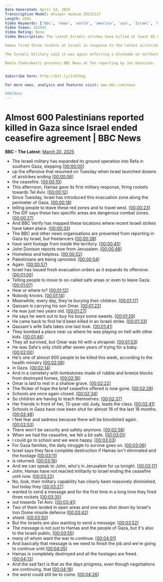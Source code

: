 ```yaml
---
Date Generated: April 14, 2025
Transcription Model: whisper medium 20231117
Length: 269s
Video Keywords: ['bbc', 'news', 'world', 'america', 'usa', 'Israel', 'Gaza', 'bodies', 'rubble', 'wreckage', 'Palestinian', 'dead', 'missing', 'killed', 'bombs', 'explosive', 'body', 'ceasefire', 'troops', 'IDF', 'army', 'withdrawal', 'families', 'brother', 'sister', 'child', 'parents', 'Netanyahu', 'Hamas', 'fighters', 'fighting', 'horror', 'mother', 'children', 'grief', 'Herzog', 'Israeli', 'air', 'strike', 'release', 'coffins', 'peace', 'Trump', 'President', 'expel', 'ethnic', 'cleansing', 'Palestinians', 'refugees', 'US', 'States', 'plan', 'Jordan', 'Egypt', 'seize', 'annex', 'law', 'West', 'Bank', 'Jerusalem', 'state', 'hostages', 'anger', 'Arab', 'Europe', 'Strip', 'territory', 'Middle', 'East', 'destroyed']
Video Views: 182415
Video Rating: None
Video Description: The latest Israeli strikes have killed at least 85 more Palestinians across the Gaza Strip according to local health officials.  They say at least 592 people have now been killed in the past three days, after Israel unilaterally ended a ceasefire agreement.

Hamas fired three rockets at Israel in response to the latest airstrikes, without causing casualties.   It’s the first time Hamas has fired rockets at Israel since it ended the truce. 

The Israeli military said it was again enforcing a blockade on northern Gaza including Gaza City. Palestinians can no longer enter the north of the territory, the military said, and are only allowed to move south on foot using the coastal road. 

Reeta Chakrabarti presents BBC News at Ten reporting by Jon Donnison.


Subscribe here: http://bit.ly/1rbfUog

For more news, analysis and features visit: www.bbc.com/news 

#BBCNews
---
```


# Almost 600 Palestinians reported killed in Gaza since Israel ended ceasefire agreement | BBC News
**BBC - The Latest:** [March 20, 2025](https://www.youtube.com/watch?v=zA4zh_31IIo)
*  The Israeli military has expanded its ground operation into Rafa in southern Gaza, stepping [[00:00:00](https://www.youtube.com/watch?v=zA4zh_31IIo&t=0.0s)]
*  up the offensive that resumed on Tuesday when Israel launched dozens of airstrikes ending [[00:00:06](https://www.youtube.com/watch?v=zA4zh_31IIo&t=6.04s)]
*  the ceasefire. [[00:00:10](https://www.youtube.com/watch?v=zA4zh_31IIo&t=10.96s)]
*  This afternoon, Hamas gave its first military response, firing rockets towards Tel Aviv. [[00:00:12](https://www.youtube.com/watch?v=zA4zh_31IIo&t=12.36s)]
*  Since Tuesday, Israel has introduced this evacuation zone along the perimeter of Gaza, [[00:00:18](https://www.youtube.com/watch?v=zA4zh_31IIo&t=18.32s)]
*  telling people to leave these red zones and to travel west. [[00:00:23](https://www.youtube.com/watch?v=zA4zh_31IIo&t=23.92s)]
*  The IDF says these two specific areas are dangerous combat zones. [[00:00:27](https://www.youtube.com/watch?v=zA4zh_31IIo&t=27.88s)]
*  And BBC Verify has mapped these locations where recent Israeli strikes have taken place. [[00:00:33](https://www.youtube.com/watch?v=zA4zh_31IIo&t=33.04s)]
*  The BBC and other news organisations are prevented from reporting in Gaza by Israel, but freelancers [[00:00:38](https://www.youtube.com/watch?v=zA4zh_31IIo&t=38.96s)]
*  have sent footage from inside the territory. [[00:00:45](https://www.youtube.com/watch?v=zA4zh_31IIo&t=45.2s)]
*  John Donison reports now from Jerusalem. [[00:00:48](https://www.youtube.com/watch?v=zA4zh_31IIo&t=48.04s)]
*  Homeless and helpless. [[00:00:52](https://www.youtube.com/watch?v=zA4zh_31IIo&t=52.96s)]
*  Palestinians are being uprooted. [[00:00:54](https://www.youtube.com/watch?v=zA4zh_31IIo&t=54.8s)]
*  Again. [[00:00:57](https://www.youtube.com/watch?v=zA4zh_31IIo&t=57.28s)]
*  Israel has issued fresh evacuation orders as it expands its offensive. [[00:01:00](https://www.youtube.com/watch?v=zA4zh_31IIo&t=60.36s)]
*  Telling people to move to so-called safe areas or even to leave Gaza. [[00:01:07](https://www.youtube.com/watch?v=zA4zh_31IIo&t=67.16s)]
*  How or where to? [[00:01:12](https://www.youtube.com/watch?v=zA4zh_31IIo&t=72.56s)]
*  Nobody knows. [[00:01:14](https://www.youtube.com/watch?v=zA4zh_31IIo&t=74.36s)]
*  Meanwhile, every day, they're burying their children. [[00:01:17](https://www.youtube.com/watch?v=zA4zh_31IIo&t=77.76s)]
*  Qassam is carrying his son Omar. [[00:01:22](https://www.youtube.com/watch?v=zA4zh_31IIo&t=82.88s)]
*  He was just two years old. [[00:01:27](https://www.youtube.com/watch?v=zA4zh_31IIo&t=87.0s)]
*  He says he went out to buy his boys some sweets. [[00:01:29](https://www.youtube.com/watch?v=zA4zh_31IIo&t=89.03999999999999s)]
*  He came back to find he'd been killed in an Israeli strike. [[00:01:33](https://www.youtube.com/watch?v=zA4zh_31IIo&t=93.16s)]
*  Qassam's wife Safa takes one last look. [[00:01:41](https://www.youtube.com/watch?v=zA4zh_31IIo&t=101.28s)]
*  They bombed a place near us where he was playing on hell with other kids. [[00:01:46](https://www.youtube.com/watch?v=zA4zh_31IIo&t=106.88s)]
*  They all survived, but Omar was hit with a shrapnel. [[00:01:53](https://www.youtube.com/watch?v=zA4zh_31IIo&t=113.83999999999999s)]
*  He was Safa's only child after seven years of trying for a baby. [[00:02:00](https://www.youtube.com/watch?v=zA4zh_31IIo&t=120.88s)]
*  He's one of almost 600 people to be killed this week, according to the health ministry [[00:02:08](https://www.youtube.com/watch?v=zA4zh_31IIo&t=128.88s)]
*  in Gaza. [[00:02:14](https://www.youtube.com/watch?v=zA4zh_31IIo&t=134.07999999999998s)]
*  And in a cemetery with tombstones made of rubble and breeze blocks from destroyed homes, [[00:02:16](https://www.youtube.com/watch?v=zA4zh_31IIo&t=136.07999999999998s)]
*  Omar is laid to rest in a shallow grave. [[00:02:22](https://www.youtube.com/watch?v=zA4zh_31IIo&t=142.4s)]
*  The flicker of hope the brief ceasefire offered is now gone. [[00:02:28](https://www.youtube.com/watch?v=zA4zh_31IIo&t=148.4s)]
*  Schools are once again closed. [[00:02:34](https://www.youtube.com/watch?v=zA4zh_31IIo&t=154.2s)]
*  So children are having to teach themselves. [[00:02:37](https://www.youtube.com/watch?v=zA4zh_31IIo&t=157.6s)]
*  Her friends in front of her, 13-year-old Judy, leads the class. [[00:02:41](https://www.youtube.com/watch?v=zA4zh_31IIo&t=161.68s)]
*  Schools in Gaza have now been shut for almost 16 of the last 18 months. [[00:02:48](https://www.youtube.com/watch?v=zA4zh_31IIo&t=168.56s)]
*  I feel fear and sadness because there will be bloodshed again. [[00:02:53](https://www.youtube.com/watch?v=zA4zh_31IIo&t=173.68s)]
*  There won't be security and safety anymore. [[00:02:58](https://www.youtube.com/watch?v=zA4zh_31IIo&t=178.96s)]
*  When we had the ceasefire, we felt a bit safe. [[00:03:01](https://www.youtube.com/watch?v=zA4zh_31IIo&t=181.12s)]
*  I could go to school and we were happy. [[00:03:03](https://www.youtube.com/watch?v=zA4zh_31IIo&t=183.56s)]
*  For Gaza families, the daily struggle to survive goes on. [[00:03:06](https://www.youtube.com/watch?v=zA4zh_31IIo&t=186.84s)]
*  Israel says they face complete destruction if Hamas isn't eliminated and the hostage [[00:03:11](https://www.youtube.com/watch?v=zA4zh_31IIo&t=191.24s)]
*  is returned. [[00:03:16](https://www.youtube.com/watch?v=zA4zh_31IIo&t=196.8s)]
*  And we can speak to John, who's in Jerusalem for us tonight. [[00:03:17](https://www.youtube.com/watch?v=zA4zh_31IIo&t=197.8s)]
*  John, Hamas have not reacted militarily to Israel ending the ceasefire until now. [[00:03:22](https://www.youtube.com/watch?v=zA4zh_31IIo&t=202.48000000000002s)]
*  No, look, their military capability has clearly been massively diminished, but today they [[00:03:27](https://www.youtube.com/watch?v=zA4zh_31IIo&t=207.8s)]
*  wanted to send a message and for the first time in a long time they fired three rockets [[00:03:35](https://www.youtube.com/watch?v=zA4zh_31IIo&t=215.56s)]
*  out towards Tel Aviv. [[00:03:41](https://www.youtube.com/watch?v=zA4zh_31IIo&t=221.12s)]
*  Two of them landed in open areas and one was shot down by Israel's Iron Dome missile defence [[00:03:42](https://www.youtube.com/watch?v=zA4zh_31IIo&t=222.76s)]
*  shield. [[00:03:50](https://www.youtube.com/watch?v=zA4zh_31IIo&t=230.4s)]
*  But the Israelis are also wanting to send a message. [[00:03:52](https://www.youtube.com/watch?v=zA4zh_31IIo&t=232.06s)]
*  The message is not just to Hamas and the people of Gaza, but it's also to the Israeli public, [[00:03:55](https://www.youtube.com/watch?v=zA4zh_31IIo&t=235.44s)]
*  many of whom want the war to continue. [[00:04:01](https://www.youtube.com/watch?v=zA4zh_31IIo&t=241.88s)]
*  And basically that message is we need to finish the job and we're going to continue until [[00:04:05](https://www.youtube.com/watch?v=zA4zh_31IIo&t=245.08s)]
*  Hamas is completely destroyed and all the hostages are freed. [[00:04:13](https://www.youtube.com/watch?v=zA4zh_31IIo&t=253.0s)]
*  And the sad fact is that as the days progress, even though negotiations are continuing, that [[00:04:19](https://www.youtube.com/watch?v=zA4zh_31IIo&t=259.48s)]
*  the worst could still be to come. [[00:04:26](https://www.youtube.com/watch?v=zA4zh_31IIo&t=266.56s)]
